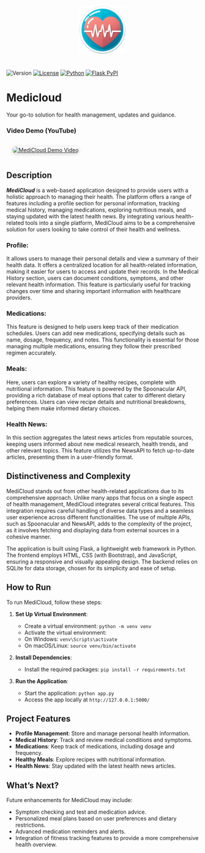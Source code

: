 <div align="center">
   <img src="static/images/favicon.png" style="width:25%;margin:1.5rem;">
   </div>

   ![Version](https://img.shields.io/badge/Version-1.5.1-blue)
   [![License](https://img.shields.io/badge/License-Apache_2.0-blue.svg)](LICENSE)
   [![Python](https://img.shields.io/badge/Python-3.10%2B-blue.svg)](https://www.python.org/downloads/)
   [![Flask PyPI](https://img.shields.io/pypi/v/Flask.svg?label=Flask&color=blue)](https://pypi.org/project/Flask/)


   # Medicloud

   Your go-to solution for health management, updates and guidance.

   ### Video Demo (YouTube)
   <a href="https://www.youtube.com/watch?v=vOHc8_mIyY8" target="_blank">
  <img src="https://img.youtube.com/vi/vOHc8_mIyY8/hqdefault.jpg" alt="MediCloud Demo Video" width="400" style="margin:1rem; border-radius:8px; box-shadow:0 2px 8px #ccc;">
</a>

   ## Description
   ***MediCloud*** is a web-based application designed to provide users with a holistic approach to managing their health. The platform offers a range of features including a profile section for personal information, tracking medical history, managing medications, exploring nutritious meals, and staying updated with the latest health news. By integrating various health-related tools into a single platform, MediCloud aims to be a comprehensive solution for users looking to take control of their health and wellness.

   ### Profile:
   It allows users to manage their personal details and view a summary of their health data. It offers a centralized location for all health-related information, making it easier for users to access and update their records. In the Medical History section, users can document conditions, symptoms, and other relevant health information. This feature is particularly useful for tracking changes over time and sharing important information with healthcare providers.

   ### Medications:
   This feature is designed to help users keep track of their medication schedules. Users can add new medications, specifying details such as name, dosage, frequency, and notes. This functionality is essential for those managing multiple medications, ensuring they follow their prescribed regimen accurately.

   ### Meals:
   Here, users can explore a variety of healthy recipes, complete with nutritional information. This feature is powered by the Spoonacular API, providing a rich database of meal options that cater to different dietary preferences. Users can view recipe details and nutritional breakdowns, helping them make informed dietary choices.

   ### Health News:
   In this section aggregates the latest news articles from reputable sources, keeping users informed about new medical research, health trends, and other relevant topics. This feature utilizes the NewsAPI to fetch up-to-date articles, presenting them in a user-friendly format.

   ## Distinctiveness and Complexity
   MediCloud stands out from other health-related applications due to its comprehensive approach. Unlike many apps that focus on a single aspect of health management, MediCloud integrates several critical features. This integration requires careful handling of diverse data types and a seamless user experience across different functionalities. The use of multiple APIs, such as Spoonacular and NewsAPI, adds to the complexity of the project, as it involves fetching and displaying data from external sources in a cohesive manner.

   The application is built using Flask, a lightweight web framework in Python. The frontend employs HTML, CSS (with Bootstrap), and JavaScript, ensuring a responsive and visually appealing design. The backend relies on SQLite for data storage, chosen for its simplicity and ease of setup.

   ## How to Run
   To run MediCloud, follow these steps:

   1. **Set Up Virtual Environment**:
      - Create a virtual environment: `python -m venv venv`
      - Activate the virtual environment:
      - On Windows: `venv\Scripts\activate`
      - On macOS/Linux: `source venv/bin/activate`

   2. **Install Dependencies**:
      - Install the required packages: `pip install -r requirements.txt`

   3. **Run the Application**:
      - Start the application: `python app.py`
      - Access the app locally at `http://127.0.0.1:5000/`

   ## Project Features
   - **Profile Management**: Store and manage personal health information.
   - **Medical History**: Track and review medical conditions and symptoms.
   - **Medications**: Keep track of medications, including dosage and frequency.
   - **Healthy Meals**: Explore recipes with nutritional information.
   - **Health News**: Stay updated with the latest health news articles.

   ## What’s Next?
   Future enhancements for MediCloud may include:
   - Symptom checking and test and medication advice.
   - Personalized meal plans based on user preferences and dietary restrictions.
   - Advanced medication reminders and alerts.
   - Integration of fitness tracking features to provide a more comprehensive health overview.
